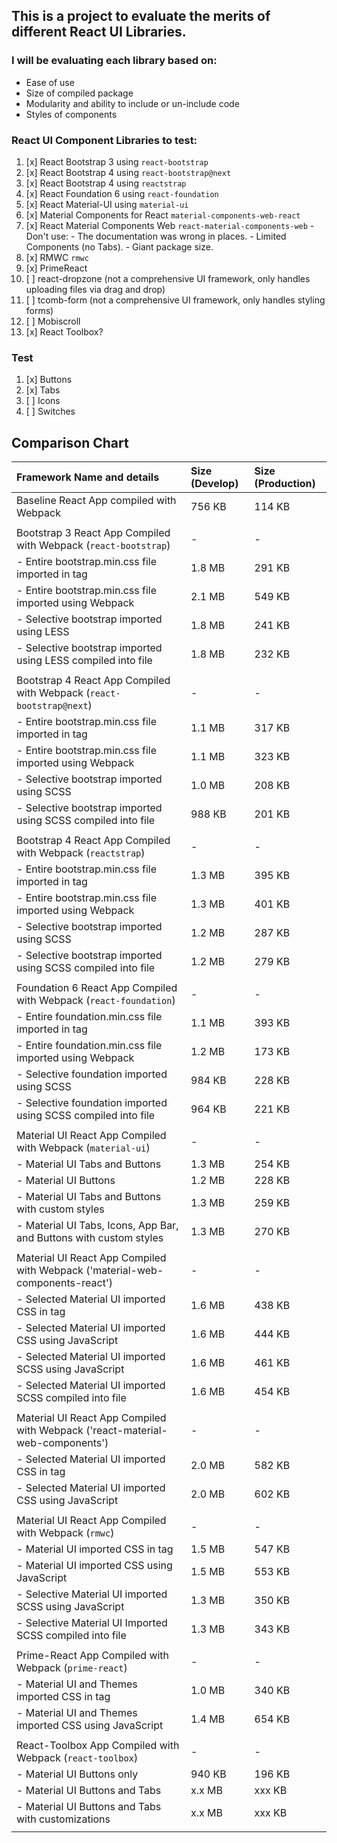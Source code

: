 ## This is a project to evaluate the merits of different React UI Libraries.

### I will be evaluating each library based on:
- Ease of use
- Size of compiled package
- Modularity and ability to include or un-include code
- Styles of components

### React UI Component Libraries to test:
1. [x] React Bootstrap 3 using `react-bootstrap`
2. [x] React Bootstrap 4 using `react-bootstrap@next`
3. [x] React Bootstrap 4 using `reactstrap`
4. [x] React Foundation 6 using `react-foundation`
5. [x] React Material-UI using `material-ui`
6. [x] Material Components for React `material-components-web-react`
7. [x] React Material Components Web `react-material-components-web`
        - Don't use:
        - The documentation was wrong in places.
        - Limited Components (no Tabs).
        - Giant package size.
8. [x] RMWC `rmwc`
9. [x] PrimeReact
10. [ ] react-dropzone (not a comprehensive UI framework, only handles uploading files via drag and drop)
11. [ ] tcomb-form (not a comprehensive UI framework, only handles styling forms)
12. [ ] Mobiscroll
13. [x] React Toolbox?

### Test
1. [x] Buttons
2. [x] Tabs
3. [ ] Icons
4. [ ] Switches

## Comparison Chart

| Framework Name and details                                                    | Size (Develop) | Size (Production) |
| :-------------------------                                                    | :------------- | :---------------- |
| Baseline React App compiled with Webpack                                      |      756 KB    |        114 KB     |
|                                                                               |                |                   |
| Bootstrap 3 React App Compiled with Webpack (`react-bootstrap`)               |        -       |         -         |
| - Entire bootstrap.min.css file imported in <link> tag                        |      1.8 MB    |        291 KB     |
| - Entire bootstrap.min.css file imported using Webpack                        |      2.1 MB    |        549 KB     |
| - Selective bootstrap imported using LESS                                     |      1.8 MB    |        241 KB     |
| - Selective bootstrap imported using LESS compiled into file                  |      1.8 MB    |        232 KB     |
|                                                                               |                |                   |
| Bootstrap 4 React App Compiled with Webpack (`react-bootstrap@next`)          |        -       |         -         |
| - Entire bootstrap.min.css file imported in <link> tag                        |      1.1 MB    |        317 KB     |
| - Entire bootstrap.min.css file imported using Webpack                        |      1.1 MB    |        323 KB     |
| - Selective bootstrap imported using SCSS                                     |      1.0 MB    |        208 KB     |
| - Selective bootstrap imported using SCSS compiled into file                  |      988 KB    |        201 KB     |
|                                                                               |                |                   |
| Bootstrap 4 React App Compiled with Webpack (`reactstrap`)                    |        -       |         -         |
| - Entire bootstrap.min.css file imported in <link> tag                        |      1.3 MB    |        395 KB     |
| - Entire bootstrap.min.css file imported using Webpack                        |      1.3 MB    |        401 KB     |
| - Selective bootstrap imported using SCSS                                     |      1.2 MB    |        287 KB     |
| - Selective bootstrap imported using SCSS compiled into file                  |      1.2 MB    |        279 KB     |
|                                                                               |                |                   |
| Foundation 6 React App Compiled with Webpack (`react-foundation`)             |        -       |         -         |
| - Entire foundation.min.css file imported in <link> tag                       |      1.1 MB    |        393 KB     |
| - Entire foundation.min.css file imported using Webpack                       |      1.2 MB    |        173 KB     |
| - Selective foundation imported using SCSS                                    |      984 KB    |        228 KB     |
| - Selective foundation imported using SCSS compiled into file                 |      964 KB    |        221 KB     |
|                                                                               |                |                   |
| Material UI React App Compiled with Webpack (`material-ui`)                   |        -       |         -         |
| - Material UI Tabs and Buttons                                                |      1.3 MB    |        254 KB     |
| - Material UI Buttons                                                         |      1.2 MB    |        228 KB     |
| - Material UI Tabs and Buttons with custom styles                             |      1.3 MB    |        259 KB     |
| - Material UI Tabs, Icons, App Bar, and Buttons with custom styles            |      1.3 MB    |        270 KB     |
|                                                                               |                |                   |
| Material UI React App Compiled with Webpack ('material-web-components-react') |        -       |         -         |
| - Selected Material UI imported CSS in <link> tag                             |      1.6 MB    |        438 KB     |
| - Selected Material UI imported CSS using JavaScript                          |      1.6 MB    |        444 KB     |
| - Selected Material UI imported SCSS using JavaScript                         |      1.6 MB    |        461 KB     |
| - Selected Material UI imported SCSS compiled into file                       |      1.6 MB    |        454 KB     |
|                                                                               |                |                   |
| Material UI React App Compiled with Webpack ('react-material-web-components') |        -       |         -         |
| - Selected Material UI imported CSS in <link> tag                             |      2.0 MB    |        582 KB     |
| - Selected Material UI imported CSS using JavaScript                          |      2.0 MB    |        602 KB     |
|                                                                               |                |                   |
| Material UI React App Compiled with Webpack (`rmwc`)                          |        -       |         -         |
| - Material UI imported CSS in <link> tag                                      |      1.5 MB    |        547 KB     |
| - Material UI imported CSS using JavaScript                                   |      1.5 MB    |        553 KB     |
| - Selective Material UI imported SCSS using JavaScript                        |      1.3 MB    |        350 KB     |
| - Selective Material UI Imported SCSS compiled into file                      |      1.3 MB    |        343 KB     |
|                                                                               |                |                   |
| Prime-React App Compiled with Webpack (`prime-react`)                         |        -       |         -         |
| - Material UI and Themes imported CSS in <link> tag                           |      1.0 MB    |        340 KB     |
| - Material UI and Themes imported CSS using JavaScript                        |      1.4 MB    |        654 KB     |
|                                                                               |                |                   |
| React-Toolbox App Compiled with Webpack (`react-toolbox`)                     |        -       |         -         |
| - Material UI Buttons only                                                    |      940 KB    |        196 KB     |
| - Material UI Buttons and Tabs                                                |      x.x MB    |        xxx KB     |
| - Material UI Buttons and Tabs with customizations                            |      x.x MB    |        xxx KB     |
|                                                                               |                |                   |
